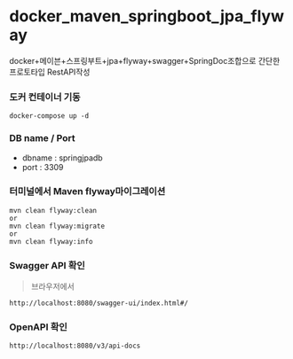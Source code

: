 # docker_maven_springboot_jpa_flyway
docker+메이븐+스프링부트+jpa+flyway+swagger+SpringDoc조합으로 간단한 프로토타입 RestAPI작성

### 도커 컨테이너 기동
```git
docker-compose up -d
```

### DB name / Port
- dbname : springjpadb
- port : 3309

### 터미널에서 Maven flyway마이그레이션
```git
mvn clean flyway:clean
or
mvn clean flyway:migrate
or
mvn clean flyway:info
```

### Swagger API 확인
> 브라우저에서 
```git
http://localhost:8080/swagger-ui/index.html#/
```

### OpenAPI 확인
```git
http://localhost:8080/v3/api-docs
```
